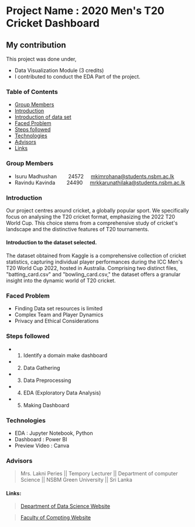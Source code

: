 
# Project Name : 2020 Men's T20 Cricket Dashboard

## My contribution

This project was done under,

* Data Visualization Module (3 credits)
* I contributed to conduct the EDA Part of the project.

### Table of Contents

* [Group Members](#group-members)
* [Introduction](#introduction)
* [Introduction of data set](#introduction_dt)
* [Faced Problem](#problem)
* [Steps followed](#step)
* [Technologies](#Technologies)
* [Advisors](#advisors)
* [Links](#links)

### Group Members 
  * Isuru Madhushan &nbsp;&nbsp;&nbsp;&nbsp;&nbsp;&nbsp; 24572 &nbsp;&nbsp;&nbsp; mkimrohana@students.nsbm.ac.lk
  * Ravindu Kavinda &nbsp;&nbsp;&nbsp;&nbsp;&nbsp;&nbsp; 24490 &nbsp;&nbsp;&nbsp; mrkkarunathilaka@students.nsbm.ac.lk

### Introduction

Our project centres around cricket, a globally popular sport. We specifically focus on analysing
the T20 cricket format, emphasizing the 2022 T20 World Cup. This choice stems from a 
comprehensive study of cricket's landscape and the distinctive features of T20 tournaments.

#### Introduction to the dataset selected.

The dataset obtained from Kaggle is a comprehensive collection of cricket statistics, capturing 
individual player performances during the ICC Men's T20 World Cup 2022, hosted in Australia. 
Comprising two distinct files, "batting_card.csv" and "bowling_card.csv," the dataset offers a 
granular insight into the dynamic world of T20 cricket.



### Faced Problem

*  Finding Data set resources is limited
*  Complex Team and Player Dynamics
*  Privacy and Ethical Considerations


### Steps followed

* 1. Identify a domain make dashboard 
* 2. Data Gathering
* 3. Data Preprocessing
* 4. EDA (Exploratory Data Analysis)
* 5. Making Dashboard


### Technologies
* EDA : Jupyter Notebook, Python
* Dashboard : Power BI
* Preview Video : Canva

### Advisors

>Mrs. Lakni Peries  ||  Tempory Lecturer  ||   Department of computer Science  ||   NSBM Green University  ||  Sri Lanka



#### Links:
> [Department of Data Science Website](https://www.nsbm.ac.lk/department-of-data-science/) 

> [Faculty of Compting Website](https://www.nsbm.ac.lk/faculty-of-computing/) 






